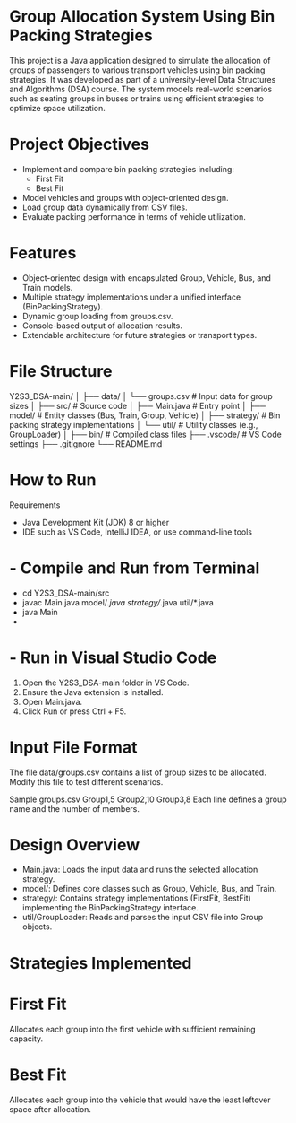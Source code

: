 # Group Allocation System Using Bin Packing Strategies
This project is a Java application designed to simulate the allocation of groups of passengers to various transport vehicles using bin packing strategies. It was developed as part of a university-level Data Structures and Algorithms (DSA) course. The system models real-world scenarios such as seating groups in buses or trains using efficient strategies to optimize space utilization.

# Project Objectives
- Implement and compare bin packing strategies including:
  - First Fit
  - Best Fit
- Model vehicles and groups with object-oriented design.
- Load group data dynamically from CSV files.
- Evaluate packing performance in terms of vehicle utilization.

# Features
- Object-oriented design with encapsulated Group, Vehicle, Bus, and Train models.
- Multiple strategy implementations under a unified interface (BinPackingStrategy).
- Dynamic group loading from groups.csv.
- Console-based output of allocation results.
- Extendable architecture for future strategies or transport types.

# File Structure
Y2S3_DSA-main/
│
├── data/
│   └── groups.csv                 # Input data for group sizes
│
├── src/                           # Source code
│   ├── Main.java                  # Entry point
│   ├── model/                     # Entity classes (Bus, Train, Group, Vehicle)
│   ├── strategy/                  # Bin packing strategy implementations
│   └── util/                      # Utility classes (e.g., GroupLoader)
│
├── bin/                           # Compiled class files
├── .vscode/                       # VS Code settings
├── .gitignore
└── README.md

# How to Run
Requirements
- Java Development Kit (JDK) 8 or higher
- IDE such as VS Code, IntelliJ IDEA, or use command-line tools

# - Compile and Run from Terminal
- cd Y2S3_DSA-main/src
- javac Main.java model/*.java strategy/*.java util/*.java
- java Main
- 
# - Run in Visual Studio Code
1. Open the Y2S3_DSA-main folder in VS Code.
2. Ensure the Java extension is installed.
3. Open Main.java.
4. Click Run or press Ctrl + F5.

# Input File Format
The file data/groups.csv contains a list of group sizes to be allocated. Modify this file to test different scenarios.

Sample groups.csv
Group1,5
Group2,10
Group3,8
Each line defines a group name and the number of members.

# Design Overview
- Main.java: Loads the input data and runs the selected allocation strategy.
- model/: Defines core classes such as Group, Vehicle, Bus, and Train.
- strategy/: Contains strategy implementations (FirstFit, BestFit) implementing the BinPackingStrategy interface.
- util/GroupLoader: Reads and parses the input CSV file into Group objects.

# Strategies Implemented
# First Fit
Allocates each group into the first vehicle with sufficient remaining capacity.

# Best Fit
Allocates each group into the vehicle that would have the least leftover space after allocation.
